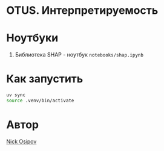 # OTUS. Интерпретируемость

# Ноутбуки
1. Библиотека SHAP - ноутбук `notebooks/shap.ipynb`

# Как запустить
```bash
uv sync
source .venv/bin/activate
```

# Автор

[Nick Osipov](http://t.me/NickOsipov)
